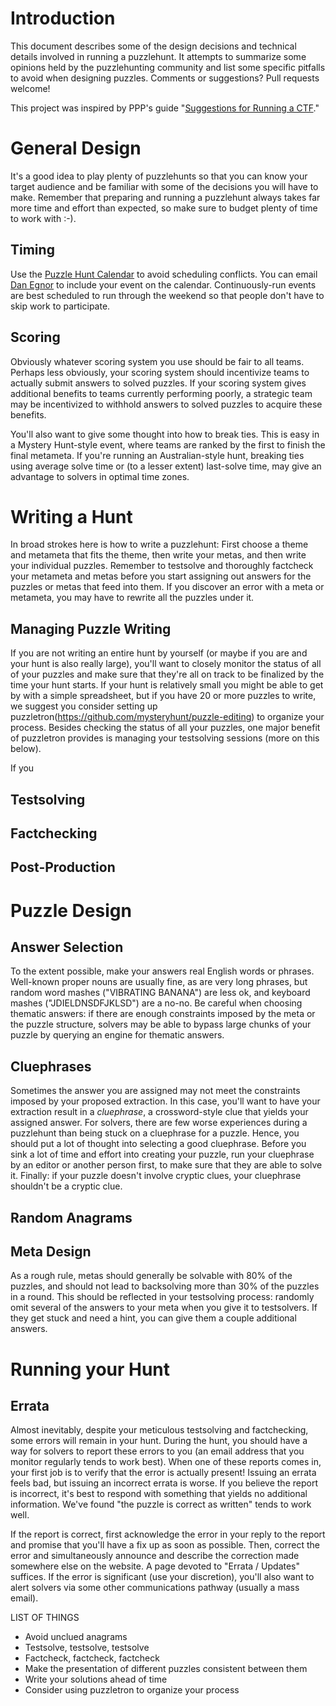 # Introduction

This document describes some of the design decisions and technical details involved in running a puzzlehunt. It attempts to summarize some opinions held by the puzzlehunting community and list some specific pitfalls to avoid when designing puzzles. Comments or suggestions? Pull requests welcome!

This project was inspired by PPP's guide "[Suggestions for Running a CTF](https://github.com/pwning/docs/blob/master/suggestions-for-running-a-ctf.markdown)."

# General Design

It's a good idea to play plenty of puzzlehunts so that you can know your target audience and be familiar with some of the decisions you will have to make. Remember that preparing and running a puzzlehunt always takes far more time and effort than expected, so make sure to budget plenty of time to work with :-).

## Timing

Use the [Puzzle Hunt Calendar](http://puzzlehuntcalendar.com/) to avoid scheduling conflicts. You can email [Dan Egnor](egnor@ofb.net) to include your event on the calendar. Continuously-run events are best scheduled to run through the weekend so that people don't have to skip work to participate.

## Scoring

Obviously whatever scoring system you use should be fair to all teams. Perhaps less obviously, your scoring system should incentivize teams to actually submit answers to solved puzzles. If your scoring system gives additional benefits to teams currently performing poorly, a strategic team may be incentivized to withhold answers to solved puzzles to acquire these benefits.

You'll also want to give some thought into how to break ties. This is easy in a Mystery Hunt-style event, where teams are ranked by the first to finish the final metameta. If you're running an Australian-style hunt, breaking ties using average solve time or (to a lesser extent) last-solve time, may give an advantage to solvers in optimal time zones.

# Writing a Hunt

In broad strokes here is how to write a puzzlehunt: First choose a theme and metameta that fits the theme, then write your metas, and then write your individual puzzles. Remember to testsolve and thoroughly factcheck your metameta and metas before you start assigning out answers for the puzzles or metas that feed into them. If you discover an error with a meta or metameta, you may have to rewrite all the puzzles under it.

## Managing Puzzle Writing

If you are not writing an entire hunt by yourself (or maybe if you are and your hunt is also really large), you'll want to closely monitor the status of all of your puzzles and make sure that they're all on track to be finalized by the time your hunt starts. If your hunt is relatively small you might be able to get by with a simple spreadsheet, but if you have 20 or more puzzles to write, we suggest you consider setting up puzzletron(https://github.com/mysteryhunt/puzzle-editing) to organize your process. Besides checking the status of all your puzzles, one major benefit of puzzletron provides is managing your testsolving sessions (more on this below).

If you

## Testsolving

## Factchecking

## Post-Production

# Puzzle Design

## Answer Selection
To the extent possible, make your answers real English words or phrases. Well-known proper nouns are usually fine, as are very long phrases, but random word mashes ("VIBRATING BANANA") are less ok, and keyboard mashes ("JDIELDNSDFJKLSD") are a no-no. Be careful when choosing thematic answers: if there are enough constraints imposed by the meta or the puzzle structure, solvers may be able to bypass large chunks of your puzzle by querying an engine for thematic answers.

## Cluephrases

Sometimes the answer you are assigned may not meet the constraints imposed by your proposed extraction. In this case, you'll want to have your extraction result in a *cluephrase*, a crossword-style clue that yields your assigned answer. For solvers, there are few worse experiences during a puzzlehunt than being stuck on a cluephrase for a puzzle. Hence, you should put a lot of thought into selecting a good cluephrase. Before you sink a lot of time and effort into creating your puzzle, run your cluephrase by an editor or another person first, to make sure that they are able to solve it. Finally: if your puzzle doesn't involve cryptic clues, your cluephrase shouldn't be a cryptic clue.

## Random Anagrams

## Meta Design

As a rough rule, metas should generally be solvable with 80% of the puzzles, and should not lead to backsolving more than 30% of the puzzles in a round. This should be reflected in your testsolving process: randomly omit several of the answers to your meta when you give it to testsolvers. If they get stuck and need a hint, you can give them a couple additional answers.

# Running your Hunt

## Errata

Almost inevitably, despite your meticulous testsolving and factchecking, some errors will remain in your hunt. During the hunt, you should have a way for solvers to report these errors to you (an email address that you monitor regularly tends to work best). When one of these reports comes in, your first job is to verify that the error is actually present! Issuing an errata feels bad, but issuing an incorrect errata is worse. If you believe the report is incorrect, it's best to respond with something that yields no additional information. We've found "the puzzle is correct as written" tends to work well.

If the report is correct, first acknowledge the error in your reply to the report and promise that you'll have a fix up as soon as possible. Then, correct the error and simultaneously announce and describe the correction made somewhere else on the website. A page devoted to "Errata / Updates" suffices. If the error is significant (use your discretion), you'll also want to alert solvers via some other communications pathway (usually a mass email).

LIST OF THINGS
* Avoid unclued anagrams
* Testsolve, testsolve, testsolve
* Factcheck, factcheck, factcheck
* Make the presentation of different puzzles consistent between them
* Write your solutions ahead of time
* Consider using puzzletron to organize your process
